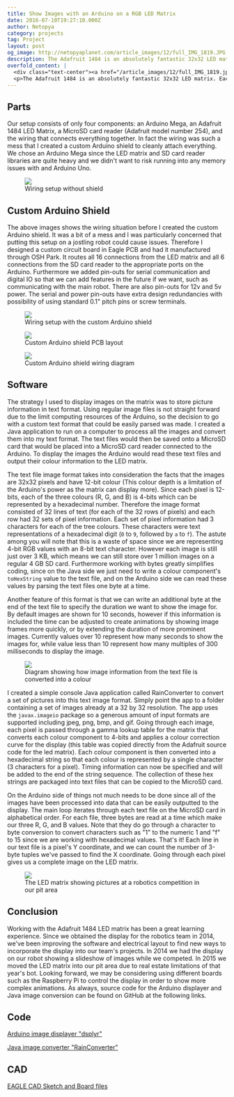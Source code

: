 ```yaml
---
title: Show Images with an Arduino on a RGB LED Matrix
date: 2016-07-10T19:27:10.000Z
author: Netopya
category: projects
tag: Project
layout: post
og_image: http://netopyaplanet.com/article_images/12/full_IMG_1819.JPG
description: The Adafruit 1484 is an absolutely fantastic 32x32 LED matrix. Each one of the 1024 LEDs is an individually controllable RGB LED that allow us to display beautiful pixel art. First Robotics Competition team number 296, The Northern Knights, obtained this display to spruce up our robots. As a mentor on this team, I worked with students in order to develop a system with an Arduino to read images off a MicroSD card and display them on the LED matrix. Join us to learn the system inside out.
overfold_content: |
  <div class="text-center"><a href="/article_images/12/full_IMG_1819.jpg"><img src="/article_images/12/lrg_IMG_1819.jpg" class="img-thumbnail mb-3"/></a></div>
  <p>The Adafruit 1484 is an absolutely fantastic 32x32 LED matrix. Each one of the 1024 LEDs is an individually controllable RGB LED that allow us to display beautiful pixel art. First Robotics Competition team number 296, The Northern Knights, obtained this display to spruce up our robots. As a mentor on this team, I worked with students in order to develop a system with an Arduino to read images off a MicroSD card and display them on the LED matrix. Join us to learn the system inside out.</p>
---
```


## Parts

Our setup consists of only four components: an Arduino Mega, an Adafruit 1484 LED Matrix, a MicroSD card reader (Adafruit model number 254), and the wiring that connects everything together. In fact the wiring was such a mess that I created a custom Arduino shield to cleanly attach everything. We chose an Arduino Mega since the LED matrix and SD card reader libraries are quite heavy and we didn't want to risk running into any memory issues with and Arduino Uno.

<figure>
    <a href="/article_images/12/full_IMG_1909.jpg"><img src="/article_images/12/lrg_IMG_1909.jpg" class="img-thumbnail"/></a>
    <figcaption>Wiring setup without shield</figcaption>
</figure>

## Custom Arduino Shield

The above images shows the wiring situation before I created the custom Arduino shield. It was a bit of a mess and I was particularly concerned that putting this setup on a jostling robot could cause issues. Therefore I designed a custom circuit board in Eagle PCB and had it manufactured through OSH Park. It routes all 16 connections from the LED matrix and all 6 connections from the SD card reader to the appropriate ports on the Arduino. Furthermore we added pin-outs for serial communication and digital IO so that we can add features in the future if we want, such as communicating with the main robot. There are also pin-outs for 12v and 5v power. The serial and power pin-outs have extra design redundancies with possibility of using standard 0.1" pitch pins or screw terminals.

<figure>
    <a href="/article_images/12/full_IMG_1913.jpg"><img src="/article_images/12/lrg_IMG_1913.jpg" class="img-thumbnail"/></a>
    <figcaption>Wiring setup with the custom Arduino shield</figcaption>
</figure>

<div class="row">
    <div class="col-md-6">
        <figure>
            <a href="/article_images/12/diagram.svg"><img src="/article_images/12/diagram.svg" class="img-thumbnail"/></a>
            <figcaption>Custom Arduino shield PCB layout</figcaption>
        </figure>
    </div>
    <div class="col-md-6">
        <figure>
            <a href="/article_images/12/wiringdiagram.svg"><img src="/article_images/12/wiringdiagram.svg" class="img-thumbnail"/></a>
            <figcaption>Custom Arduino shield wiring diagram</figcaption>
        </figure>
    </div>
</div>

## Software

The strategy I used to display images on the matrix was to store picture information in text format. Using regular image files is not straight forward due to the limit computing resources of the Arduino, so the decision to go with a custom text format that could be easily parsed was made. I created a Java application to run on a computer to process all the images and convert them into my text format. The text files would then be saved onto a MicroSD card that would be placed into a MicroSD card reader connected to the Arduino. To display the images the Arduino would read these text files and output their colour information to the LED matrix.

The text file image format takes into consideration the facts that the images are 32x32 pixels and have 12-bit colour (This colour depth is a limitation of the Arduino's power as the matrix can display more). Since each pixel is 12-bits, each of the three colours (R, G, and B) is 4-bits which can be represented by a hexadecimal number. Therefore the image format consisted of 32 lines of text (for each of the 32 rows of pixels) and each row had 32 sets of pixel information. Each set of pixel information had 3 characters for each of the tree colours. These characters were text representations of a hexadecimal digit (`0` to `9`, followed by `a` to `f`). The astute among you will note that this is a waste of space since we are representing 4-bit RGB values with an 8-bit text character. However each image is still just over 3 KB, which means we can still store over 1 million images on a regular 4 GB SD card. Furthermore working with bytes greatly simplifies coding, since on the Java side we just need to write a colour component's `toHexString` value to the text file, and on the Arduino side we can read these values by parsing the text files one byte at a time.

Another feature of this format is that we can write an additional byte at the end of the text file to specify the duration we want to show the image for. By default images are shown for 10 seconds, however if this information is included the time can be adjusted to create animations by showing image frames more quickly, or by extending the duration of more prominent images. Currently values over 10 represent how many seconds to show the images for, while value less than 10 represent how many multiples of 300 milliseconds to display the image.

<figure>
    <a href="/article_images/12/full_Picture2.png"><img src="/article_images/12/lrg_Picture2_1.jpg" class="img-thumbnail"/></a>
    <figcaption>Diagram showing how image information from the text file is converted into a colour</figcaption>
</figure>

I created a simple console Java application called RainConverter to convert a set of pictures into this text image format. Simply point the app to a folder containing a set of images already at a 32 by 32 resolution. The app uses the `javax.imageio` package so a generous amount of input formats are supported including jpeg, png, bmp, and gif. Going through each image, each pixel is passed through a gamma lookup table for the matrix that converts each colour component to 4-bits and applies a colour correction curve for the display (this table was copied directly from the Adafruit source code for the led matrix). Each colour component is then converted into a hexadecimal string so that each colour is represented by a single character (3 characters for a pixel). Timing information can now be specified and will be added to the end of the string sequence. The collection of these hex strings are packaged into text files that can be copied to the MicroSD card.

On the Arduino side of things not much needs to be done since all of the images have been processed into data that can be easily outputted to the display. The main loop iterates through each text file on the MicroSD card in alphabetical order. For each file, three bytes are read at a time which make our three R, G, and B values. Note that they do go through a character to byte conversion to convert characters such as "1" to the numeric 1 and "f" to 15 since we are working with hexadecimal values. That's it! Each line in our text file is a pixel's Y coordinate, and we can count the number of 3-byte tuples we've passed to find the X coordinate. Going through each pixel gives us a complete image on the LED matrix.

<figure>
    <a href="/article_images/12/full_IMG_1922.jpg"><img src="/article_images/12/lrg_IMG_1922.jpg" class="img-thumbnail"/></a>
    <figcaption>The LED matrix showing pictures at a robotics competition in our pit area</figcaption>
</figure>

## Conclusion

Working with the Adafruit 1484 LED matrix has been a great learning experience. Since we obtained the display for the robotics team in 2014, we've been improving the software and electrical layout to find new ways to incorporate the display into our team's projects. In 2014 we had the display on our robot showing a slideshow of images while we competed. In 2015 we moved the LED matrix into our pit area due to real estate limitations of that year's bot. Looking forward, we may be considering using different boards such as the Raspberry Pi to control the display in order to show more complex animations. As always, source code for the Arduino displayer and Java image conversion can be found on GitHub at the following links.

## Code

[Arduino image displayer "dsplyr" <span class="glyphicon glyphicon-new-window" aria-hidden="true"></span>](https://github.com/Netopya/dsplyr)

[Java image converter "RainConverter" <span class="glyphicon glyphicon-new-window" aria-hidden="true"></span>](https://github.com/Netopya/RainConverter)

## CAD

[EAGLE CAD Sketch and Board files <span class="glyphicon glyphicon-download" aria-hidden="true"></span>](http://netopyaplanet.com/article_code/FRC296LEDmatrix2.zip)